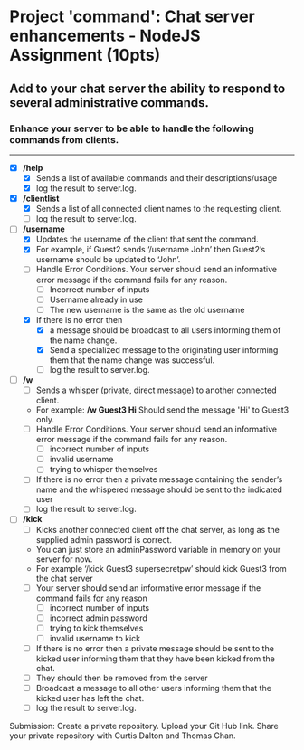 # Project 'command': Chat server enhancements - NodeJS Assignment (10pts)

## Add to your chat server the ability to respond to several administrative commands.
### Enhance your server to be able to handle the following commands from clients.
---
- [x] **/help**
   - [x] Sends a list of available commands and their descriptions/usage
   - [x] log the result to server.log.
- [x] **/clientlist**
   - [x] Sends a list of all connected client names to the requesting client.
   - [ ] log the result to server.log.
- [ ] **/username**
   - [x] Updates the username of the client that sent the command.
   - [x] For example, if Guest2 sends ‘/username John’ then Guest2’s username should be updated to ‘John’.
   - [ ] Handle Error Conditions. Your server should send an informative error message if the command fails for any reason.
     - [ ] Incorrect number of inputs
     - [ ] Username already in use
     - [ ] The new username is the same as the old username
   - [x] If there is no error then
     - [x] a message should be broadcast to all users informing them of the name change.
     - [x]  Send a specialized message to the originating user informing them that the name change was successful.
     - [ ]  log the result to server.log.
- [ ] **/w**
   - [ ] Sends a whisper (private, direct message) to another connected client.
   - For example: **/w Guest3 Hi** Should send the message 'Hi' to Guest3 only.
   - [ ] Handle Error Conditions. Your server should send an informative error message if the command fails for any reason.
     - [ ] incorrect number of inputs
     - [ ] invalid username
     - [ ] trying to whisper themselves
   - [ ] If there is no error then a private message containing the sender’s name and the whispered message should be sent to the indicated user
   - [ ] log the result to server.log.
 - [ ] **/kick**
    - [ ] Kicks another connected client off the chat server, as long as the supplied admin password is correct.
    - You can just store an adminPassword variable in memory on your server for now.
    - For example ‘/kick Guest3 supersecretpw’ should kick Guest3 from the chat server
    - [ ] Your server should send an informative error message if the command fails for any reason
      - [ ] incorrect number of inputs
      - [ ] incorrect admin password
      - [ ] trying to kick themselves
      - [ ] invalid username to kick
    - [ ] If there is no error then a private message should be sent to the kicked user informing them that they have been kicked from the chat.
    - [ ] They should then be removed from the server
    - [ ] Broadcast a message to all other users informing them that the kicked user has left the chat.
    - [ ] log the result to server.log.

Submission:
Create a private repository.
Upload your Git Hub link.
Share your private repository with Curtis Dalton and Thomas Chan.
